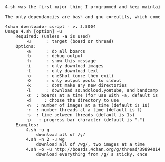 <pre>4.sh was the first major thing I programmed and keep maintaining. 

The only dependancies are bash and gnu coreutils, which come preinstalled with any good Linux distro. 

4chan downloader script - v. 3.5004
Usage 4.sh [option] -u <target>
	Required: (unless -a is used)
		-u <target> 	: target (board or thread) 
	Options:
		-a		: do all boards
		-b 		: debug output
		-h 		: show this message
		-i		: only download images 
		-t		: only download text
		-o		: oneShot (once then exit)
		-O 		: only output posts to stdout
		-k		: dont make any new directories
		-l 		: download soundcloud,youtube, and bandcamp links (requires youtube-dl)
		-z <number>	: boards at a time (for use with -a, default is 1)
		-d <dirname>	: choose the directory to use
		-n <number>	: number of images at a time (default is 10)
		-r <number>	: number threads at a time (default is 1)
		-s <number>	: time between threads (default is 1s)
		-p <character>	: progress bar character (default is ".")
	Examples:
		4.sh -u g 		
			download all of /g/
		4.sh -n 2 -u wg	
			download all of /wg/, two images at a time
		4.sh -o -u http://boards.4chan.org/g/thread/39894014/
			download everything from /g/'s sticky, once
</pre>
